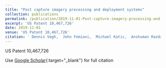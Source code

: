 ```yaml
---
title: "Post capture imagery processing and deployment systems"
collection: publications
permalink: /publication/2019-11-01-Post-capture-imagery-processing-and-deployment-systems
excerpt: 'US Patent 10,467,726'
date: 2019-11-01
venue: 'US Patent 10,467,726'
citation: ' Dennis Vegh,  John Femiani,  Michael Katic,  Anshuman Razdan, &quot;Post capture imagery processing and deployment systems.&quot; US Patent 10,467,726, 2019.'
---
```

US Patent 10,467,726

Use [Google Scholar](https://scholar.google.com/scholar?q=Post+capture+imagery+processing+and+deployment+systems){:target="_blank"} for full citation